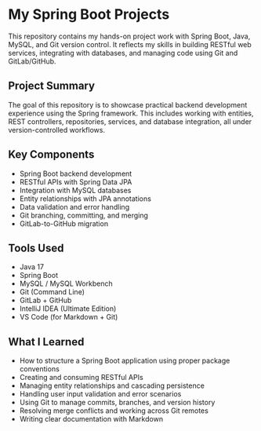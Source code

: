 # My Spring Boot Projects

This repository contains my hands-on project work with Spring Boot, Java, MySQL, and Git version control. It reflects my skills in building RESTful web services, integrating with databases, and managing code using Git and GitLab/GitHub.

## Project Summary

The goal of this repository is to showcase practical backend development experience using the Spring framework. This includes working with entities, REST controllers, repositories, services, and database integration, all under version-controlled workflows.

## Key Components

- Spring Boot backend development
- RESTful APIs with Spring Data JPA
- Integration with MySQL databases
- Entity relationships with JPA annotations
- Data validation and error handling
- Git branching, committing, and merging
- GitLab-to-GitHub migration

## Tools Used

- Java 17
- Spring Boot
- MySQL / MySQL Workbench
- Git (Command Line)
- GitLab + GitHub
- IntelliJ IDEA (Ultimate Edition)
- VS Code (for Markdown + Git)

## What I Learned

- How to structure a Spring Boot application using proper package conventions
- Creating and consuming RESTful APIs
- Managing entity relationships and cascading persistence
- Handling user input validation and error scenarios
- Using Git to manage commits, branches, and version history
- Resolving merge conflicts and working across Git remotes
- Writing clear documentation with Markdown
